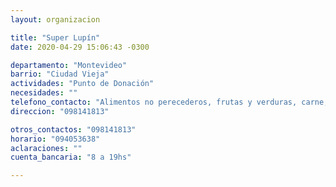 ```yaml
---
layout: organizacion

title: "Super Lupín"
date: 2020-04-29 15:06:43 -0300

departamento: "Montevideo"
barrio: "Ciudad Vieja"
actividades: "Punto de Donación"
necesidades: ""
telefono_contacto: "Alimentos no perecederos, frutas y verduras, carne, productos sanitarios (tapabocas, guantes, alcohol en gel, detergente,etc), recipientes o tuppers"
direccion: "098141813"

otros_contactos: "098141813"
horario: "094053638"
aclaraciones: ""
cuenta_bancaria: "8 a 19hs"

---
```

